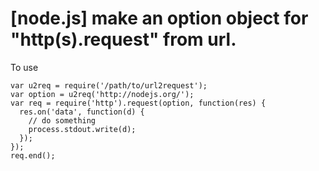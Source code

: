 [node.js] make an option object for "http(s).request" from url.
===

To use

    var u2req = require('/path/to/url2request');
    var option = u2req('http://nodejs.org/');
    var req = require('http').request(option, function(res) {
      res.on('data', function(d) {
        // do something
        process.stdout.write(d);
      });
    });
    req.end();
